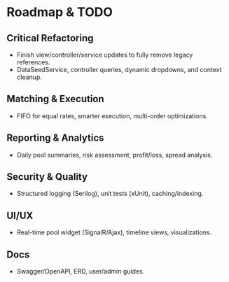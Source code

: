# Roadmap & TODO

## Critical Refactoring
- Finish view/controller/service updates to fully remove legacy references.
- DataSeedService, controller queries, dynamic dropdowns, and context cleanup.

## Matching & Execution
- FIFO for equal rates, smarter execution, multi-order optimizations.

## Reporting & Analytics
- Daily pool summaries, risk assessment, profit/loss, spread analysis.

## Security & Quality
- Structured logging (Serilog), unit tests (xUnit), caching/indexing.

## UI/UX
- Real-time pool widget (SignalR/Ajax), timeline views, visualizations.

## Docs
- Swagger/OpenAPI, ERD, user/admin guides.
